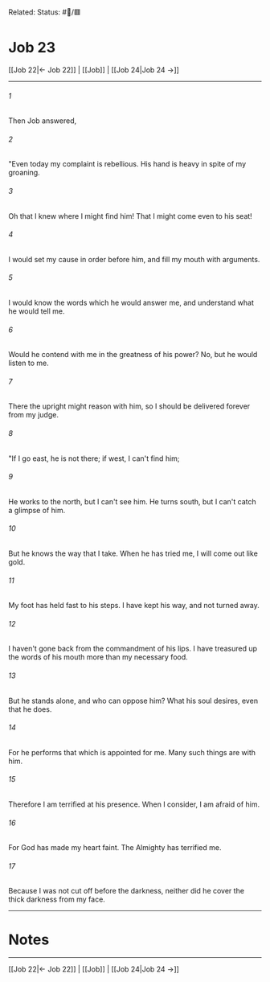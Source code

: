 Related:
Status: #📖/🟥
# Job 23

[[Job 22|← Job 22]] | [[Job]] | [[Job 24|Job 24 →]]
***



###### 1 
Then Job answered, 

###### 2 
"Even today my complaint is rebellious. His hand is heavy in spite of my groaning. 

###### 3 
Oh that I knew where I might find him! That I might come even to his seat! 

###### 4 
I would set my cause in order before him, and fill my mouth with arguments. 

###### 5 
I would know the words which he would answer me, and understand what he would tell me. 

###### 6 
Would he contend with me in the greatness of his power? No, but he would listen to me. 

###### 7 
There the upright might reason with him, so I should be delivered forever from my judge. 

###### 8 
"If I go east, he is not there; if west, I can't find him; 

###### 9 
He works to the north, but I can't see him. He turns south, but I can't catch a glimpse of him. 

###### 10 
But he knows the way that I take. When he has tried me, I will come out like gold. 

###### 11 
My foot has held fast to his steps. I have kept his way, and not turned away. 

###### 12 
I haven't gone back from the commandment of his lips. I have treasured up the words of his mouth more than my necessary food. 

###### 13 
But he stands alone, and who can oppose him? What his soul desires, even that he does. 

###### 14 
For he performs that which is appointed for me. Many such things are with him. 

###### 15 
Therefore I am terrified at his presence. When I consider, I am afraid of him. 

###### 16 
For God has made my heart faint. The Almighty has terrified me. 

###### 17 
Because I was not cut off before the darkness, neither did he cover the thick darkness from my face.

---
# Notes


***
[[Job 22|← Job 22]] | [[Job]] | [[Job 24|Job 24 →]]

